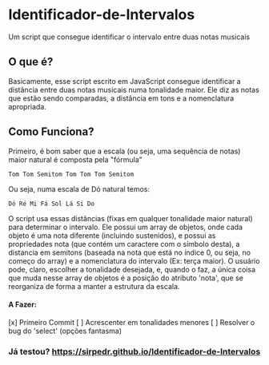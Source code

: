 # Identificador-de-Intervalos
Um script que consegue identificar o intervalo entre duas notas musicais

## O que é?
  Basicamente, esse script escrito em JavaScript consegue identificar a distância entre duas notas musicais numa tonalidade maior. Ele diz as notas que estão sendo comparadas, a distância em tons e a nomenclatura apropriada.
  
## Como Funciona?
  Primeiro, é bom saber que a escala (ou seja, uma sequência de notas) maior natural é composta pela "fórmula"
  
    Tom Tom Semitom Tom Tom Tom Semitom
 Ou seja, numa escala de Dó natural temos:
 
    Dó Ré Mi Fá Sol Lá Si Do
 O script usa essas distâncias (fixas em qualquer tonalidade maior natural) para determinar o intervalo. Ele possui um array de objetos, onde cada objeto é uma nota diferente (incluindo sustenidos), e possui as propriedades nota (que contém um caractere com o símbolo desta), a distancia em semitons (baseada na nota que está no índice 0, ou seja, no começo do array) e a nomenclatura do intervalo (Ex: terça maior). O usuário pode, claro, escolher a tonalidade desejada, e, quando o faz, a única coisa que muda nesse array de objetos é a posição do atributo 'nota', que se reorganiza de forma a manter a estrutura da escala.

#### A Fazer:
 [x] Primeiro Commit
 [ ] Acrescenter em tonalidades menores
 [ ] Resolver o bug do 'select' (opções fantasma)
 
### Já testou? https://sirpedr.github.io/Identificador-de-Intervalos
